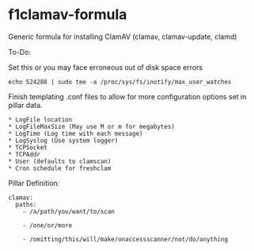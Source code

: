 # f1clamav-formula

Generic formula for installing ClamAV (clamav, clamav-update, clamd)

To-Do:

  Set this or you may face erroneous out of disk space errors

  ```echo 524288 | sudo tee -a /proc/sys/fs/inotify/max_user_watches```

  Finish templating .conf files to allow for more configuration options set in pillar data.
  
    * LogFile location
    * LogFileMaxSize (May use M or m for megabytes)
    * LogTime (Log time with each message)
    * LogSyslog (Use system logger)
    * TCPSocket
    * TCPAddr
    * User (defaults to clamscan)
    * Cron schedule for freshclam


Pillar Definition:

```
clamav:
  paths:
    - /a/path/you/want/to/scan

    - /one/or/more

    - /omitting/this/will/make/onaccessscanner/not/do/anything
```

